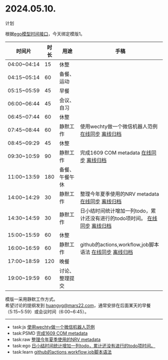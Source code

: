 # 2024.05.10.
计划  

根据[ego模型时间接口](https://gitee.com/hyg/blog/blob/master/timeflow.md)，今天绑定模版1。

| 时间片 | 时长 | 用途 | 手稿 |
| --- | --- | --- | --- |
| 04:00~04:14 | 15 | 休整 |  |
| 04:15~05:14 | 60 | 备餐、运动 |  |
| 05:15~05:59 | 45 | 早餐 |  |
| 06:00~06:44 | 45 | 会议、自习 |  |
| 06:45~07:44 | 60 | 休整 |  |
| 07:45~08:44 | 60 | 静默工作 | 使用wechty做一个微信机器人范例  [在线同步](http://simp.ly/p/xtgD4F) [离线归档](../../draft/2024/05/20240510074500.md) |
| 08:45~09:29 | 45 | 休整 |  |
| 09:30~10:59 | 90 | 静默工作 | 完成1609 COM metadata  [在线同步](http://simp.ly/p/j1SspP) [离线归档](../../draft/2024/05/20240510093000.md) |
| 11:00~13:59 | 180 | 备餐、午餐午休 |  |
| 14:00~14:29 | 30 | 静默工作 | 整理今年夏季使用的NRV metadata  [在线同步](http://simp.ly/p/8t3vlk) [离线归档](../../draft/2024/05/20240510140000.md) |
| 14:30~14:59 | 30 | 静默工作 | 日小结时间统计增加一列todo，累计还没有进行的todo项时间。  [在线同步](http://simp.ly/p/5k9gJy) [离线归档](../../draft/2024/05/20240510143000.md) |
| 15:00~15:59 | 60 | 休整 |  |
| 16:00~16:59 | 60 | 静默工作 | github的actions,workflow,job脚本语法  [在线同步](http://simp.ly/p/4QDThK) [离线归档](../../draft/2024/05/20240510160000.md) |
| 17:00~18:59 | 120 | 晚餐 |  |
| 19:00~19:59 | 60 | 讨论、整理提交 |  |

模版一采用静默工作方式。  
希望讨论的提纲发到 [huangyg@mars22.com](mailto:huangyg@mars22.com)，通常安排在后面某天的早餐（5:15~5:59）或会议时间（6:00~6:45）。

---

- task:js  [使用wechty做一个微信机器人范例](../../../draft/2024/05/20240510074500.md)
- task:PSMD  [完成1609 COM metadata](../../../draft/2024/05/20240510093000.md)
- task:raw  [整理今年夏季使用的NRV metadata](../../../draft/2024/05/20240510140000.md)
- task:ego  [日小结时间统计增加一列todo，累计还没有进行的todo项时间。](../../../draft/2024/05/20240510143000.md)
- task:learn  [github的actions,workflow,job脚本语法](../../../draft/2024/05/20240510160000.md)
